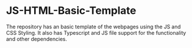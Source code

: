 # JS-HTML-Basic-Template
The repository has an basic template of the webpages using the JS and CSS Styling. It also has Typescript and JS file support for the functionality and other dependencies.
